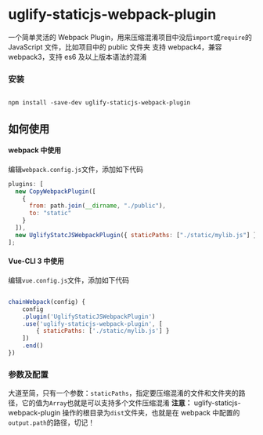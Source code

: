 # uglify-staticjs-webpack-plugin

一个简单灵活的 Webpack Plugin，用来压缩混淆项目中没后`import`或`require`的 JavaScript 文件，比如项目中的 public 文件夹
支持 webpack4，兼容 webpack3，支持 es6 及以上版本语法的混淆

### 安装

```shell

npm install -save-dev uglify-staticjs-webpack-plugin

```

## 如何使用

#### webpack 中使用

编辑`webpack.config.js`文件，添加如下代码

```js
plugins: [
  new CopyWebpackPlugin([
    {
      from: path.join(__dirname, "./public"),
      to: "static"
    }
  ]),
  new UglifyStatcJSWebpackPlugin({ staticPaths: ["./static/mylib.js"] })
];
```

#### Vue-CLI 3 中使用

编辑`vue.config.js`文件，添加如下代码

```js

chainWebpack(config) {
    config
    .plugin('UglifyStaticJSWebpackPlugin')
    .use('uglify-staticjs-webpack-plugin', [
        { staticPaths: ['./static/mylib.js'] }
    ])
    .end()
})


```

### 参数及配置

大道至简，只有一个参数：`staticPaths`，指定要压缩混淆的文件和文件夹的路径，它的值为`Array`也就是可以支持多个文件压缩混淆
**注意：**
uglify-staticjs-webpack-plugin 操作的根目录为`dist`文件夹，也就是在 webpack 中配置的`output.path`的路径，切记！
